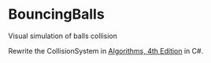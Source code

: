 # BouncingBalls
Visual simulation of balls collision

Rewrite the CollisionSystem in [Algorithms, 4th Edition](http://algs4.cs.princeton.edu/61event/) in C#.

